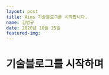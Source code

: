 ```yaml
---
layout: post
title: Aims 기술블로그를 시작합니다.
name: 김병규
date: 2020년 10월 25일
featured-img: 
---
```


# 기술블로그를 시작하며
